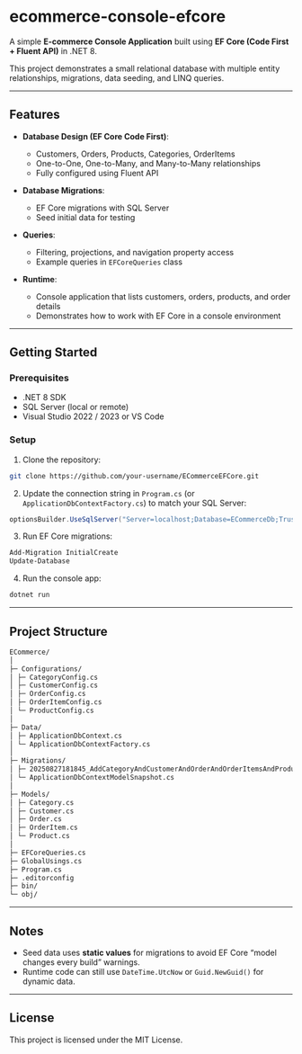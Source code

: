 # ecommerce-console-efcore

A simple **E-commerce Console Application** built using **EF Core (Code First + Fluent API)** in .NET 8.  

This project demonstrates a small relational database with multiple entity relationships, migrations, data seeding, and LINQ queries.

---

## Features

- **Database Design (EF Core Code First)**:
  - Customers, Orders, Products, Categories, OrderItems
  - One-to-One, One-to-Many, and Many-to-Many relationships
  - Fully configured using Fluent API

- **Database Migrations**:
  - EF Core migrations with SQL Server
  - Seed initial data for testing

- **Queries**:
  - Filtering, projections, and navigation property access
  - Example queries in `EFCoreQueries` class

- **Runtime**:
  - Console application that lists customers, orders, products, and order details
  - Demonstrates how to work with EF Core in a console environment

---

## Getting Started

### Prerequisites

- .NET 8 SDK
- SQL Server (local or remote)
- Visual Studio 2022 / 2023 or VS Code

### Setup

1. Clone the repository:

```bash
git clone https://github.com/your-username/ECommerceEFCore.git
```

2. Update the connection string in `Program.cs` (or `ApplicationDbContextFactory.cs`) to match your SQL Server:

```csharp
optionsBuilder.UseSqlServer("Server=localhost;Database=ECommerceDb;Trusted_Connection=True;TrustServerCertificate=True;");
```

3. Run EF Core migrations:

```powershell
Add-Migration InitialCreate
Update-Database
```

4. Run the console app:

```bash
dotnet run
```

---

## Project Structure

```txt
ECommerce/
│
├─ Configurations/
│ ├─ CategoryConfig.cs
│ ├─ CustomerConfig.cs
│ ├─ OrderConfig.cs
│ ├─ OrderItemConfig.cs
│ └─ ProductConfig.cs
│
├─ Data/
│ ├─ ApplicationDbContext.cs
│ └─ ApplicationDbContextFactory.cs
│
├─ Migrations/
│ ├─ 20250827181845_AddCategoryAndCustomerAndOrderAndOrderItemsAndProductTables.cs
│ └─ ApplicationDbContextModelSnapshot.cs
│
├─ Models/
│ ├─ Category.cs
│ ├─ Customer.cs
│ ├─ Order.cs
│ ├─ OrderItem.cs
│ └─ Product.cs
│
├─ EFCoreQueries.cs
├─ GlobalUsings.cs
├─ Program.cs
├─ .editorconfig
├─ bin/
└─ obj/
```

---

## Notes

- Seed data uses **static values** for migrations to avoid EF Core “model changes every build” warnings.
- Runtime code can still use `DateTime.UtcNow` or `Guid.NewGuid()` for dynamic data.

---

## License

This project is licensed under the MIT License.

